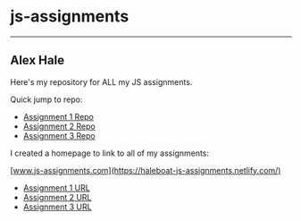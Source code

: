 # js-assignments
___

## Alex Hale

Here's my repository for ALL my JS assignments.

Quick jump to repo:
- [Assignment 1 Repo](https://github.com/haleboat/js-assignments/tree/master/jscourse/js-assignment1)
- [Assignment 2 Repo](https://github.com/haleboat/js-assignments/tree/master/jscourse/js-assignment2)
- [Assignment 3 Repo](https://github.com/haleboat/js-assignments/tree/master/jscourse/js-assignment3)

I created a homepage to link to all of my assignments:

[www.js-assignments.com](https://haleboat-js-assignments.netlify.com/)


- [Assignment 1 URL](https://haleboat-js-assignments.netlify.com/jscourse/js-assignment1/code/index.html)
- [Assignment 2 URL](https://haleboat-js-assignments.netlify.com/jscourse/js-assignment2/code/index.html)
- [Assignment 3 URL](https://haleboat-js-assignments.netlify.com/jscourse/js-assignment2/index.html)
